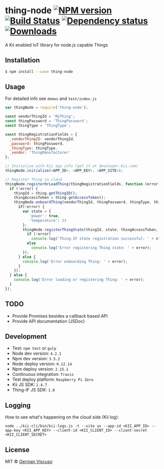 # thing-node [![NPM version][npm-image]][npm-url] [![Build Status][travis-image]][travis-url] [![Dependency status][david-dm-image]][david-dm-url] [![Downloads][downloads-image]][npm-url]
A Kii enabled IoT library for node.js capable Things

## Installation

```sh
$ npm install --save thing-node
```

## Usage
For detailed info see ```demos``` and ```test/index.js```
```js
var thingNode = require('thing-node');

const vendorThingId = 'MyThing';
const thingPassword = 'ThingPassword';
const thingType = 'ThingType';

const thingRegistrationFields = {
  _vendorThingID: vendorThingId,
  _password: thingPassword,
  _thingType: thingType,
  _vendor: 'ThingManufacturer'
};

// Initialize with Kii app info (get it at developer.kii.com)
thingNode.initialize(<APP_ID>, <APP_KEY>, <APP_SITE>);

// Register Thing in cloud
thingNode.registerOrLoadThing(thingRegistrationFields, function (error, thing) {
  if (!error) {
    thingId = thing.getThingID();
    thingAccessToken = thing.getAccessToken();
    thingNode.onboardThing(vendorThingId, thingPassword, thingType, thingAccessToken, function (error, onboardInfo) {
      if(!error) {
        var state = {
           'power': true,
           'temperature': 33
        };
        thingNode.registerThingState(thingId, state, thingAccessToken, function (error, stateRegInfo) {
          if (!error)
            console.log('Thing-IF state registration successful: ' + stateRegInfo);
          else
            console.log('Error registering Thing state: ' + error);
        });
      } else {
        console.log('Error onboarding Thing: ' + error);
      }
    });
  } else {
    console.log('Error loading or registering Thing: ' + error);
  }
});
```

## TODO

- Provide Promises besides a callback based API
- Provide API documentation (JSDoc)

## Development

- Test: ```npm test``` or ```gulp```
- Node dev version: ```4.2.1```
- Npm dev version:  ```3.5.2```
- Node deploy version: ```0.12.14```
- Npm deploy version: ```2.15.1```
- Continuous integration: ```Travis```
- Test deploy platform: ```Raspberry Pi Zero```
- Kii JS SDK: ```2.4.7```
- Thing-IF JS SDK: ```1.0```

## Logging

How to see what's happening on the cloud side (Kii log):
```
node ../kii-cli/bin/kii-logs.js -t --site us --app-id <KII_APP_ID> --app-key <KII_APP_KEY> --client-id <KII_CLIENT_ID> --client-secret <KII_CLIENT_SECRET>
```

## License

MIT © [German Viscuso](https://github.com/germanviscuso)

[npm-url]: https://npmjs.org/package/thing-node
[downloads-image]: http://img.shields.io/npm/dm/thing-node.svg
[npm-image]: http://img.shields.io/npm/v/thing-node.svg
[travis-url]: https://travis-ci.org/germanviscuso/thing-node
[travis-image]: http://img.shields.io/travis/germanviscuso/thing-node.svg
[david-dm-url]:https://david-dm.org/germanviscuso/thing-node
[david-dm-image]:https://david-dm.org/germanviscuso/thing-node.svg
